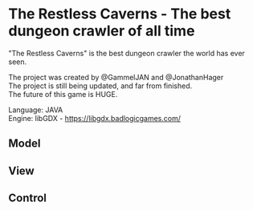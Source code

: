 # The Restless Caverns - The best dungeon crawler of all time

"The Restless Caverns" is the best dungeon crawler the world has ever seen.  

The project was created by @GammelJAN and @JonathanHager  
The project is still being updated, and far from finished.  
The future of this game is HUGE.

Language: JAVA  
Engine: libGDX - https://libgdx.badlogicgames.com/  

## Model


## View


## Control
